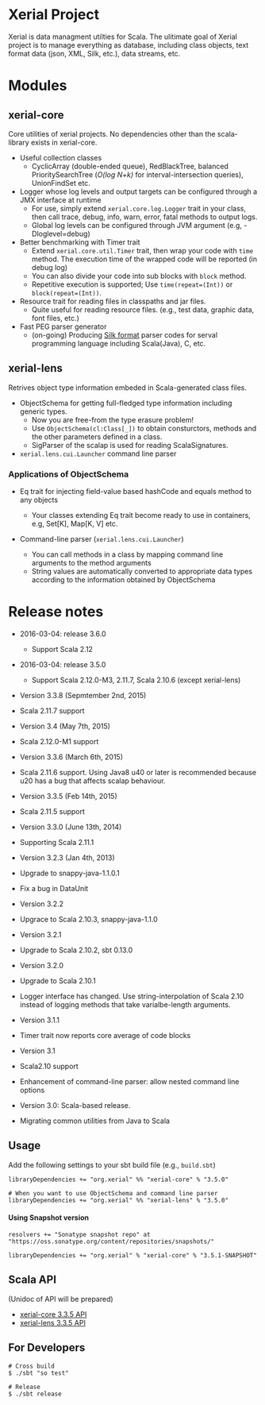 Xerial Project
===========

Xerial is data managment utilties for Scala. 
The ulitimate goal of Xerial project is to manage everything as database,
including class objects, text format data (json, XML, Silk, etc.), data
streams, etc.

# Modules

## xerial-core
Core utilities of xerial projects. No dependencies other than the
scala-library exists in xerial-core.
 
 * Useful collection classes
     * CyclicArray (double-ended queue), RedBlackTree, balanced PrioritySearchTree (*O(log N+k)* for interval-intersection queries), UnionFindSet etc.
 * Logger whose log levels and output targets can be configured through a JMX interface at runtime
     * For use, simply extend `xerial.core.log.Logger` trait in your class, then call trace, debug, info, warn, error, fatal methods to output logs.
     * Global log levels can be configured through JVM argument (e.g, -Dloglevel=debug) 
 * Better benchmarking with Timer trait
     * Extend `xerial.core.util.Timer` trait, then wrap your code with `time`
 method. The execution time of the wrapped code will be reported (in debug log)
     * You can also divide your code into sub blocks with `block` method.
     * Repetitive execution is supported; Use `time(repeat=(Int))` or `block(repeat=(Int))`.
 * Resource trait for reading files in classpaths and jar files. 
    * Quite useful for reading resource files. (e.g., test data, graphic data, font files, etc.)
 * Fast PEG parser generator
    * (on-going) Producing [Silk format](http://xerial.org/silk) parser codes for serval programming language including Scala(Java), C, etc.
  
## xerial-lens
Retrives object type information embeded in Scala-generated class files. 

 * ObjectSchema for getting full-fledged type information including generic types. 
    * Now you are free-from the type erasure problem!
    * Use `ObjectSchema(cl:Class[_])` to obtain consturctors, methods and the other parameters defined in a class.  
    * SigParser of the scalap is used for reading ScalaSignatures.
 * `xerial.lens.cui.Launcher` command line parser

### Applications of ObjectSchema
 * Eq trait for injecting field-value based hashCode and equals method to any objects
    * Your classes extending Eq trait become ready to use in containers, e.g, Set[K], Map[K, V] etc.  

 * Command-line parser (`xerial.lens.cui.Launcher`)
   * You can call methods in a class by mapping command line arguments to the method arguments
   * String values are automatically converted to appropriate data types according to the information obtained by ObjectSchema

# Release notes
 * 2016-03-04: release 3.6.0
   * Support Scala 2.12
 * 2016-03-04: release 3.5.0
   * Support Scala 2.12.0-M3, 2.11.7, Scala 2.10.6 (except xerial-lens)
 * Version 3.3.8 (Sepmtember 2nd, 2015)
  * Scala 2.11.7 support
 * Version 3.4   (May 7th, 2015)
  * Scala 2.12.0-M1 support
 * Version 3.3.6 (March 6th, 2015)
  * Scala 2.11.6 support. Using Java8 u40 or later is recommended because u20 has a bug that affects scalap behaviour.
 * Version 3.3.5 (Feb 14th, 2015)
  * Scala 2.11.5 support
 * Version 3.3.0 (June 13th, 2014)
  * Supporting Scala 2.11.1

 * Version 3.2.3 (Jan 4th, 2013)
  * Upgrade to snappy-java-1.1.0.1
  * Fix a bug in DataUnit
 * Version 3.2.2
  * Upgrace to Scala 2.10.3, snappy-java-1.1.0
 * Version 3.2.1
  * Upgrade to Scala 2.10.2, sbt 0.13.0

 * Version 3.2.0
  * Upgrade to Scala 2.10.1
  * Logger interface has changed. Use string-interpolation of Scala 2.10 instead of logging methods that take varialbe-length arguments.
 * Version 3.1.1
  * Timer trait now reports core average of code blocks

 * Version 3.1
  * Scala2.10 support
  * Enhancement of command-line parser: allow nested command line options 
 
 * Version 3.0: Scala-based release. 
  * Migrating common utilities from Java to Scala

## Usage
Add the following settings to your sbt build file (e.g., `build.sbt`)

    libraryDependencies += "org.xerial" %% "xerial-core" % "3.5.0"
    
    # When you want to use ObjectSchema and command line parser
    libraryDependencies += "org.xerial" %% "xerial-lens" % "3.5.0"

#### Using Snapshot version

    resolvers += "Sonatype snapshot repo" at "https://oss.sonatype.org/content/repositories/snapshots/"
    
    libraryDependencies += "org.xerial" % "xerial-core" % "3.5.1-SNAPSHOT"


## Scala API

(Unidoc of API will be prepared)

* [xerial-core 3.3.5 API](https://oss.sonatype.org/service/local/repositories/releases/archive/org/xerial/xerial-core/3.3.5/xerial-core-3.3.5-javadoc.jar/!/index.html)
* [xerial-lens 3.3.5 API](https://oss.sonatype.org/service/local/repositories/releases/archive/org/xerial/xerial-lens/3.3.5/xerial-lens-3.3.5-javadoc.jar/!/index.html)

## For Developers

```
# Cross build
$ ./sbt "so test"

# Release 
$ ./sbt release
```
